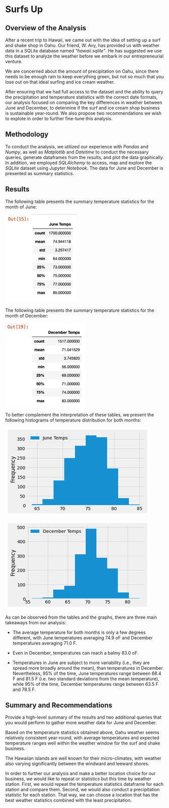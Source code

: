 # Surfs Up

## Overview of the Analysis

After a recent trip to Hawaii, we came out with the idea of setting up a surf and shake shop in Oahu. Our friend, W. Avy, has provided us with weather data in a SQLite database named *"hawaii.sqlite"*. He has suggested we use this dataset to analyze the weather before we embark in our entrepreneurial venture.

We are concerned about the amount of precipitation on Oahu, since there needs to be enough rain to keep everything green, but not so much that you lose out on that ideal surfing and ice cream weather.

After ensuring that we had full access to the dataset and the ability to query the precipitation and temperature statistics with the correct date formats, our analysis focused on comparing the key differences in weather between June and December, to determine if the surf and ice cream shop business is sustainable year-round. We also propose two recommendations we wish to explote in order to further fine-tune this analysis.

## Methodology

To conduct the analysis, we utilized our experience with *Pandas* and *Numpy*, as well as *Matplotlib* and *Datetime* to conduct the necessary queries, generate dataframes from the results, and plot the data graphically. In addition, we employed *SQLAlchemy* to access, map and explore the *SQLite* dataset using *Jupyter Notebook*. The data for June and December is presented as summary statistics.

## Results

The following table presents the summary temperature statistics for the month of June:

![June statistics](Resources/June_stats.png)

The following table presents the summary temperature statistics for the month of December:

![December statistics](Resources/December_stats.png)

To better complement the interpretation of these tables, we present the following histograms of temperature distribution for both months:

![June histogram](Resources/June_histogram.png)

![December histogram](Resources/December_histogram.png)

As can be observed from the tables and the graphs, there are three main takeaways from our analysis:

* The average temperature for both months is only a few degrees different, with June temperatures averaging 74.9 oF and December temperatures averaging 71.0 F.

* Even in December, temperatures can reach a balmy 83.0 oF.

* Temperatures in June are subject to more variability (i.e., they are spread more broadly around the mean), than temperatures in December. Nevertheless, 95% of the time, June temperatures range between 68.4 F and 81.5 F (i.e. two standard deviations from the mean temperature), while 95% of the time, December temperatures range between 63.5 F and 78.5 F.

## Summary and Recommendations

Provide a high-level summary of the results and two additional queries that you would perform to gather more weather data for June and December.

Based on the temperature statistics obtained above, Oahu weather seems relatively consistent year-round, with average temperatures and expected temperature ranges well within the weather window for the surf and shake business.

The Hawaiian islands are well known for their micro-climates, with weather also varying significantly between the windward and leeward shores.

In order to further our analysis and make a better location choice for our business, we would like to repeat or statistics but this time by weather station. First, we would repeat the temperature statistics dataframe for each station and compare them. Second, we would also conduct a precipitation statistic for each station. That way, we can choose a location that has the best weather statistics combined with the least precipitation.